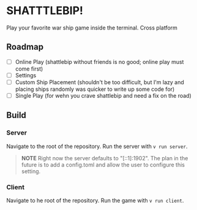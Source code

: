 # SHATTTLEBIP!
Play your favorite war ship game inside the terminal. Cross platform

## Roadmap
- [ ] Online Play (shattlebip without friends is no good; online play must come first)
- [ ] Settings
- [ ] Custom Ship Placement (shouldn't be too difficult, but I'm lazy and placing ships randomly was quicker to write up some code for)
- [ ] Single Play (for wehn you crave shattlebip and need a fix on the road)

## Build
### Server
Navigate to the root of the repository.
Run the server with `v run server`.
> **NOTE**
> Right now the server defaults to "[::1]:1902".
> The plan in the future is to add a config.toml and allow the user to configure this setting.

### Client
Navigate to he root of the repository.
Run the game with `v run client`.
